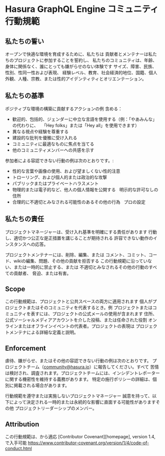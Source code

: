 # Hasura GraphQL Engine コミュニティ行動規範

## 私たちの誓い

オープンで快適な環境を育成するために、私たちは
貢献者とメンテナーは私たちのプロジェクトに参加することを誓約し、
私たちのコミュニティは、年齢、身体に関係なく、誰にとっても嫌がらせのない体験です
サイズ、障害、民族、性別、性同一性および表現、
経験レベル、教育、社会経済的地位、国籍、個人
外観、人種、宗教、または性的アイデンティティとオリエンテーション。

## 私たちの基準

ポジティブな環境の構築に貢献するアクションの例
含める：

* 歓迎的、包括的、ジェンダーに中立な言語を使用する（例：「やあみんな」の代わりに、
  「Hey folks」または「Hey all」を使用できます）
* 異なる視点や経験を尊重する
* 建設的な批判を優雅に受け入れる
* コミュニティに最適なものに焦点を当てる
* 他のコミュニティメンバーへの共感を示す

参加者による容認できない行動の例は次のとおりです。:

* 性的な言葉や画像の使用、および望ましくない性的注意
* トローリング、および個人的または政治的な攻撃
* パブリックまたはプライベートハラスメント
* 物理的または電子的など、他人の個人情報を公開する
  明示的な許可なしの住所
* 合理的に不適切とみなされる可能性のあるその他の行為
  プロの設定

## 私たちの責任

プロジェクトマネージャーは、受け入れ基準を明確にする責任があります
行動し、適切かつ公正な是正措置を講じることが期待される
許容できない動作のインスタンスへの応答。

プロジェクトメンテナーには、削除、編集、または
コメント、コミット、コード、wikiの編集、問題、その他の貢献を拒否する
この行動規範に沿っていない、または一時的に禁止する、または
不適切とみなされるその他の行動のすべての貢献者、
脅迫、または有害。

## Scope

この行動規範は、プロジェクトと公共スペースの両方に適用されます
個人がプロジェクトまたはそのコミュニティを代表するとき。例
プロジェクトまたはコミュニティを表すには、プロジェクトの公式メールの使用が含まれます
住所、公式ソーシャルメディアアカウントを介した投稿、または任命された役割
オンラインまたはオフラインイベントの代表者。プロジェクトの表現は
プロジェクトメンテナによる詳細な定義と説明。

## Enforcement

虐待、嫌がらせ、またはその他の容認できない行動の例は次のとおりです。
プロジェクトチーム（community@hasura.io）に報告してください。すべて
苦情は検討され、調査されます。プロジェクトチームには、インシデントレポーターに関する機密性を維持する義務があります。
特定の施行ポリシーの詳細は、個別に掲載される場合があります。

行動規範を遵守または実施しないプロジェクトマネージャー
誠意を持って、以下によって決定される一時的または永続的な影響に直面する可能性がありますその他
プロジェクトリーダーシップのメンバー。

## Attribution

この行動規範は、から適応 [Contributor Covenant][homepage], version 1.4,
で入手可能 https://www.contributor-covenant.org/version/1/4/code-of-conduct.html

